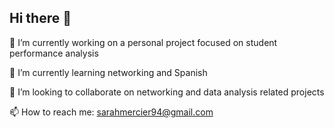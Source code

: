 ## Hi there 👋
🔭 I’m currently working on a personal project focused on student performance analysis

📘 I’m currently learning networking and Spanish

👯 I’m looking to collaborate on networking and data analysis related projects

📫 How to reach me: sarahmercier94@gmail.com
<!--
**smercier5/smercier5** is a ✨ _special_ ✨ repository because its `README.md` (this file) appears on your GitHub profile.

Here are some ideas to get you started:

- 🔭 I’m currently working on ...
- 🌱 I’m currently learning ...
- 👯 I’m looking to collaborate on ...
- 🤔 I’m looking for help with ...
- 💬 Ask me about ...
- 📫 How to reach me: ...
- 😄 Pronouns: ...
- ⚡ Fun fact: ...
-->

